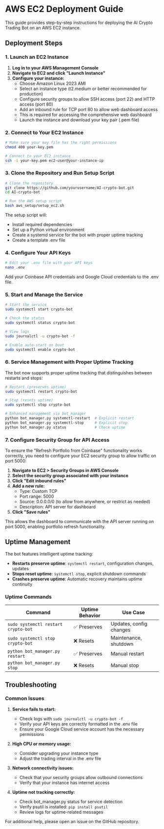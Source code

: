 # AWS EC2 Deployment Guide

This guide provides step-by-step instructions for deploying the AI Crypto Trading Bot on an AWS EC2 instance.

## Deployment Steps

### 1. Launch an EC2 Instance

1. **Log in to your AWS Management Console**
2. **Navigate to EC2 and click "Launch Instance"**
3. **Configure your instance:**
   - Choose Amazon Linux 2023 AMI
   - Select an instance type (t2.medium or better recommended for production)
   - Configure security groups to allow SSH access (port 22) and HTTP access (port 80)
   - Add an inbound rule for TCP port 80 to allow web dashboard access
   - This is required for accessing the comprehensive web dashboard
   - Launch the instance and download your key pair (.pem file)

### 2. Connect to Your EC2 Instance

```bash
# Make sure your key file has the right permissions
chmod 400 your-key.pem

# Connect to your EC2 instance
ssh -i your-key.pem ec2-user@your-instance-ip
```

### 3. Clone the Repository and Run Setup Script

```bash
# Clone the repository
git clone https://github.com/yourusername/AI-crypto-bot.git
cd AI-crypto-bot

# Run the AWS setup script
bash aws_setup/setup_ec2.sh
```

The setup script will:
- Install required dependencies
- Set up a Python virtual environment
- Create a systemd service for the bot with proper uptime tracking
- Create a template .env file

### 4. Configure Your API Keys

```bash
# Edit your .env file with your API keys
nano .env
```

Add your Coinbase API credentials and Google Cloud credentials to the .env file.

### 5. Start and Manage the Service

```bash
# Start the service
sudo systemctl start crypto-bot

# Check the status
sudo systemctl status crypto-bot

# View logs
sudo journalctl -u crypto-bot -f

# Enable auto-start on boot
sudo systemctl enable crypto-bot
```

### 6. Service Management with Proper Uptime Tracking

The bot now supports proper uptime tracking that distinguishes between restarts and stops:

```bash
# Restart (preserves uptime)
sudo systemctl restart crypto-bot

# Stop (resets uptime)
sudo systemctl stop crypto-bot

# Enhanced management via bot_manager
python bot_manager.py systemctl-restart  # Explicit restart
python bot_manager.py systemctl-stop     # Explicit stop
python bot_manager.py status             # Check uptime
```

### 7. Configure Security Group for API Access

To ensure the "Refresh Portfolio from Coinbase" functionality works correctly, you need to configure your EC2 security group to allow traffic on port 5000:

1. **Navigate to EC2 > Security Groups in AWS Console**
2. **Select the security group associated with your instance**
3. **Click "Edit inbound rules"**
4. **Add a new rule:**
   - Type: Custom TCP
   - Port range: 5000
   - Source: 0.0.0.0/0 (to allow from anywhere, or restrict as needed)
   - Description: API server for dashboard
5. **Click "Save rules"**

This allows the dashboard to communicate with the API server running on port 5000, enabling portfolio refresh functionality.

## Uptime Management

The bot features intelligent uptime tracking:

- **Restarts preserve uptime**: `systemctl restart`, configuration changes, updates
- **Stops reset uptime**: `systemctl stop`, explicit shutdown commands
- **Crashes preserve uptime**: Automatic recovery maintains uptime continuity

### Uptime Commands

| Command | Uptime Behavior | Use Case |
|---------|----------------|----------|
| `sudo systemctl restart crypto-bot` | ✅ Preserves | Updates, config changes |
| `sudo systemctl stop crypto-bot` | ❌ Resets | Maintenance, shutdown |
| `python bot_manager.py restart` | ✅ Preserves | Manual restart |
| `python bot_manager.py stop` | ❌ Resets | Manual stop |

## Troubleshooting

### Common Issues

1. **Service fails to start:**
   - Check logs with `sudo journalctl -u crypto-bot -f`
   - Verify your API keys are correctly formatted in the .env file
   - Ensure your Google Cloud service account has the necessary permissions

2. **High CPU or memory usage:**
   - Consider upgrading your instance type
   - Adjust the trading interval in the .env file

3. **Network connectivity issues:**
   - Check that your security groups allow outbound connections
   - Verify that your instance has internet access

4. **Uptime not tracking correctly:**
   - Check bot_manager.py status for service detection
   - Verify psutil is installed: `pip install psutil`
   - Review logs for uptime-related messages

For additional help, please open an issue on the GitHub repository.
